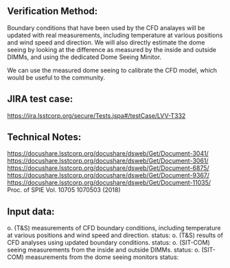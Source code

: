 Verification Method:
---
Boundary conditions that have been used by the CFD analayes will be updated with real measurements, including temperature at various positions and wind speed and direction.
We will also directly estimate the dome seeing by looking at the difference as measured by the inside and outside DIMMs, and using the dedicated Dome Seeing Minitor.

We can use the measured dome seeing to calibrate the CFD model, which would be useful to the community.

JIRA test case:
---
https://jira.lsstcorp.org/secure/Tests.jspa#/testCase/LVV-T332

Technical Notes:
---
https://docushare.lsstcorp.org/docushare/dsweb/Get/Document-3041/
https://docushare.lsstcorp.org/docushare/dsweb/Get/Document-3061/
https://docushare.lsstcorp.org/docushare/dsweb/Get/Document-6875/
https://docushare.lsstcorp.org/docushare/dsweb/Get/Document-9367/
https://docushare.lsstcorp.org/docushare/dsweb/Get/Document-11035/
Proc. of SPIE Vol. 10705 1070503 (2018)

Input data:
---
o. (T&S) measurements of CFD boundary conditions, including temperature at various positions and wind speed and direction.
        status: 
o. (T&S) results of CFD analyses using updated boundary conditions.
	status:
o. (SIT-COM) seeing measurements from the inside and outside DIMMs.
	status:
o. (SIT-COM) measurements from the dome seeing monitors
	status:
